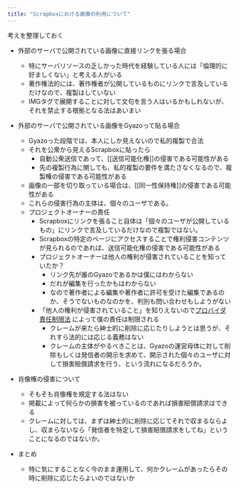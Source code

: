 ```yaml
---
title: "Scrapboxにおける画像の利用について"
---
```


考えを整理しておく

- 外部のサーバで公開されている画像に直接リンクを張る場合
    - 特にサーバリソースの乏しかった時代を経験している人には「倫理的に好ましくない」と考える人がいる
    - 著作権法的には、著作権者が公開しているものにリンクで言及しているだけなので、複製はしていない
    - IMGタグで展開することに対して文句を言う人はいるかもしれないが、それを禁止する根拠となる法はあいまい
- 外部のサーバで公開されている画像をGyazoって貼る場合
    - Gyazoった段階では、本人にしか見えないので私的複製で合法
    - それを公衆から見えるScrapboxに貼ったら
        - 自動公衆送信であって、[[送信可能化権]]の侵害である可能性がある
        - 先の複製行為に関しても、私的複製の要件を満たさなくなるので、複製権の侵害である可能性がある
    - 画像の一部を切り取っている場合は、[[同一性保持権]]の侵害である可能性がある
    - これらの侵害行為の主体は、個々のユーザである。
    - プロジェクトオーナーの責任
        - Scrapboxにリンクを張ること自体は「個々のユーザが公開しているもの」にリンクで言及しているだけなので複製ではない。
        - Scrapboxの特定のページにアクセスすることで権利侵害コンテンツが見られるのであれば、送信可能化権の侵害である可能性がある
        - プロジェクトオーナーは他人の権利が侵害されていることを知っていたか？
            - リンク先が誰のGyazoであるかは僕にはわからない
            - だれが編集を行ったかもはわからない
            - なので著作者による編集や著作者に許可を受けた編集であるのか、そうでないものなのかを、判別も問い合わせもしようがない
        - 「他人の権利が侵害されていること」を知りえないので[プロバイダ責任制限法](http://law.e-gov.go.jp/htmldata/H13/H13HO137.html) によって僕の責任は制限される
            - クレームが来たら紳士的に削除に応じたりしようとは思うが、それすら法的には応じる義務はない
            - クレームの主体がやるべきことは、Gyazoの運営母体に対して削除もしくは発信者の開示を求めて、開示された個々のユーザに対して損害賠償請求を行う、という流れになるだろうか。

- 肖像権の侵害について
    - そもそも肖像権を規定する法はない
    - 掲載によって何らかの損害を被っているのであれば損害賠償請求はできる
    - クレームに対しては、まずは紳士的に削除に応じてそれで収まるならよし、収まらないなら「発信者を特定して損害賠償請求をしてね」ということになるのではないか。

- まとめ
    - 特に気にすることなく今のまま運用して、何かクレームがあったらその時に削除に応じたらよいのではないか